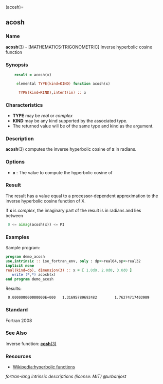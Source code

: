 (acosh)=
## acosh

### **Name**

**acosh**(3) - \[MATHEMATICS:TRIGONOMETRIC\] Inverse hyperbolic cosine function

### **Synopsis**

```fortran
    result = acosh(x)
```

```fortran
     elemental TYPE(kind=KIND) function acosh(x)

      TYPE(kind=KIND),intent(in) :: x
```

### **Characteristics**

- **TYPE** may be _real_ or _complex_
- **KIND** may be any kind supported by the associated type.
- The returned value will be of the same type and kind as the argument.

### **Description**

**acosh**(3) computes the inverse hyperbolic cosine of **x** in radians.

### **Options**

- **x**
  : The value to compute the hyperbolic cosine of

### **Result**

The result has a value equal to a processor-dependent approximation to
the inverse hyperbolic cosine function of X.

If **x** is _complex_, the imaginary part of the result is in radians
and lies between

```fortran
 0 <= aimag(acosh(x)) <= PI
```

### **Examples**

Sample program:

```fortran
program demo_acosh
use,intrinsic :: iso_fortran_env, only : dp=>real64,sp=>real32
implicit none
real(kind=dp), dimension(3) :: x = [ 1.0d0, 2.0d0, 3.0d0 ]
   write (*,*) acosh(x)
end program demo_acosh
```

Results:

```text
 0.000000000000000E+000   1.31695789692482        1.76274717403909
```

### **Standard**

Fortran 2008

### **See Also**

Inverse function: [**cosh**(3)](#cosh)

### **Resources**

- [Wikipedia:hyperbolic functions](https://en.wikipedia.org/wiki/Hyperbolic_functions)

_fortran-lang intrinsic descriptions (license: MIT) \@urbanjost_
